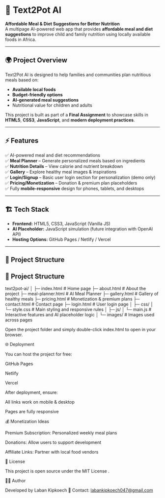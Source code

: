 # 🍲 Text2Pot AI
**Affordable Meal & Diet Suggestions for Better Nutrition**  
A multipage AI-powered web app that provides **affordable meal and diet suggestions** to improve child and family nutrition using locally available foods in Africa.

---

## 🌍 Project Overview
Text2Pot AI is designed to help families and communities plan nutritious meals based on:
- **Available local foods**
- **Budget-friendly options**
- **AI-generated meal suggestions**
- Nutritional value for children and adults

This project is built as part of a **Final Assignment** to showcase skills in **HTML5**, **CSS3**, **JavaScript**, and **modern deployment practices**.

---

## ⚡ Features
✅ AI-powered meal and diet recommendations  
✅ **Meal Planner** – Generate personalized meals based on ingredients  
✅ **Nutrition Details** – View calorie and nutrient breakdown  
✅ **Gallery** – Explore healthy meal images & inspirations  
✅ **Login/Signup** – Basic user login section for personalization (demo only)  
✅ **Pricing/Monetization** – Donation & premium plan placeholders  
✅ Fully **mobile-responsive** design for phones, tablets, and desktops  

---

## 🏗️ Tech Stack
- **Frontend:** HTML5, CSS3, JavaScript (Vanilla JS)
- **AI Placeholder:** JavaScript simulation (future integration with OpenAI API)
- **Hosting Options:** GitHub Pages / Netlify / Vercel

---

## 📂 Project Structure
## 📂 Project Structure
text2pot-ai/
│
├─ index.html # Home page
├─ about.html # About the project
├─ meal-planner.html # AI Meal Planner
├─ gallery.html # Gallery of healthy meals
├─ pricing.html # Monetization & premium plans
├─ contact.html # Contact page
├─ login.html # User login page
│
├─ css/
│ └─ style.css # Main styling and responsive rules
│
├─ js/
│ └─ main.js # Interactive features and AI placeholder logic
│
└─ images/ # Images used across pages

Open the project folder and simply double-click index.html to open in your browser.

🌐 Deployment

You can host the project for free:

GitHub Pages

Netlify

Vercel

After deployment, ensure:

All links work on mobile & desktop

Pages are fully responsive

💰 Monetization Ideas

Premium Subscription: Personalized weekly meal plans

Donations: Allow users to support development

Affiliate Links: Partner with local food vendors

📜 License

This project is open source under the MIT License
.

👩‍💻 Author

Developed by Laban Kipkoech
📧 Contact: labankipkoech047@gmail.com